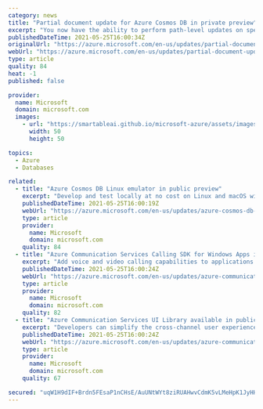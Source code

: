 ```yaml
---
category: news
title: "Partial document update for Azure Cosmos DB in private preview"
excerpt: "You now have the ability to perform path-level updates on specific fields/properties in a document with partial document update for Azure Cosmos DB."
publishedDateTime: 2021-05-25T16:00:34Z
originalUrl: "https://azure.microsoft.com/en-us/updates/partial-document-update-for-azure-cosmos-db-in-private-preview/"
webUrl: "https://azure.microsoft.com/en-us/updates/partial-document-update-for-azure-cosmos-db-in-private-preview/"
type: article
quality: 84
heat: -1
published: false

provider:
  name: Microsoft
  domain: microsoft.com
  images:
    - url: "https://smartableai.github.io/microsoft-azure/assets/images/organizations/microsoft.com-50x50.jpg"
      width: 50
      height: 50

topics:
  - Azure
  - Databases

related:
  - title: "Azure Cosmos DB Linux emulator in public preview"
    excerpt: "Develop and test locally at no cost on Linux and macOS with our new Azure Cosmos DB Linux emulator."
    publishedDateTime: 2021-05-25T16:00:19Z
    webUrl: "https://azure.microsoft.com/en-us/updates/azure-cosmos-db-linux-emulator-in-public-preview/"
    type: article
    provider:
      name: Microsoft
      domain: microsoft.com
    quality: 84
  - title: "Azure Communication Services Calling SDK for Windows Apps in public preview"
    excerpt: "Add voice and video calling capabilities to applications that run on Microsoft Windows. "
    publishedDateTime: 2021-05-25T16:00:24Z
    webUrl: "https://azure.microsoft.com/en-us/updates/azure-communication-services-calling-sdk-for-windows-apps-in-public-preview/"
    type: article
    provider:
      name: Microsoft
      domain: microsoft.com
    quality: 82
  - title: "Azure Communication Services UI Library available in public preview"
    excerpt: "Developers can simplify the cross-channel user experiences within their applications with Azure Communication Services UI Library. "
    publishedDateTime: 2021-05-25T16:00:24Z
    webUrl: "https://azure.microsoft.com/en-us/updates/azure-communication-services-ui-library-available-in-public-preview/"
    type: article
    provider:
      name: Microsoft
      domain: microsoft.com
    quality: 67

secured: "uqW1H9dIF+Brdn5FEsaP1nCHsE/AuUNtWYt8ziRUAHwvCdmK5vLMeHpK1JyHHS19919YIgVmoLlQBIc24T4iyYd4oSMKDXCQxne1rKACgjX1wJD6/Mr3MLaGBOe89HHLnvwt85GcWx6GIlNIq+ZreatM6QGLcCQxY+hGM9XrogBnNqRiOQPsLtDSCy4Tjtwds/Aw27RFo/XCe1vrEyMw/luNcGTZNLAuhQId+JUC/sSpvIOtRsd/I3Gp1pbNK4nVBw7EvrE1oIeq76wJZtL+V/QpdsKcJbwjpxYTzEx76CpAsYFtXorAfHxWGcWxNQEm7fMnMejmnYtNFU7OF5hK+hoty7ySrkSoTf4Y3+s/gEg=;vYMsvjfrHP3OLMSGUDP5YQ=="
---
```


